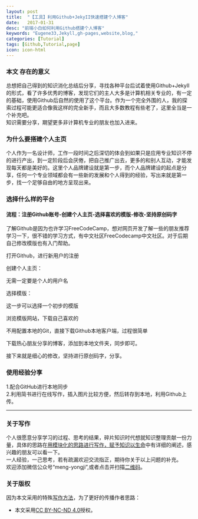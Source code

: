 ```yaml
---
layout: post
title:  "【工具】利用Github+JekyII快速搭建个人博客"
date:   2017-01-31
desc: "前端小白如何利用Github搭建个人博客"
keywords: "Eugene33,Jekyll,gh-pages,website,blog,"
categories: [Tutorial]
tags: [Github,Tutorial,page]
icon: icon-html
---
```

### 本文  存在的意义
总想把自己得到的知识消化总结后分享，寻找各种平台后试着使用Github+JekyII的形式，看了许多优秀的博客，发现它们的主人大多是计算机相关专业的，有一定的基础，使用Github后自然的使用了这个平台。作为一个完全外围的人，我的探索过程可能更适合像我这样的完全新手，而且大多数教程有些老了，这里全当是一个补充吧。  
知识需要分享，期望更多非计算机专业的朋友也加入进来。
### 为什么要搭建个人主页  
个人作为一名设计师，工作一段时间之后深切的体会到如果只是应用专业知识不停的进行产出，到一定阶段后会厌倦，把自己推广出去，更多的和别人互动，才能发现每天都是美好的。这里个人品牌建设就是第一步，而个人品牌建设的起点是分享，任何一个专业领域都会有一些新的发展和个人得到的经验，写出来就是第一步，找一个足够自由的地方呈现出来。
### 选择什么样的平台


#### 流程：注册Github账号-创建个人主页-选择喜欢的模版-修改-坚持原创码字

了解Github是因为也许学习FreeCodeCamp，想对网页开发了解一些的朋友推荐学习一下，很不错的学习方式，有中文社区FreeCodecamp中文社区。对于后期自己修改模版也有入门帮助。

打开Github，进行新用户的注册



创建个人主页：

无需一定要是个人的用户名

选择模版：

这一步可以选择一个初步的模版

浏览模版网站，下载自己喜欢的

不用配置本地的Git，直接下载Github本地客户端，过程很简单

下载热心朋友分享的博客，添加到本地文件夹，同步即可。

接下来就是细心的修改，坚持进行原创码字，分享。
### 使用经验分享
1.配合GitHub进行本地同步  
2.利用简书进行在线写作，插入图片比较方便，然后转存到本地，利用Github上传。
***
### 关于写作
个人很愿意分享学习的过程、思考的结果，碎片知识时代想就知识整理贡献一份力量，具体的思路在[用模块化的思路进行写作，赋予知识以生命]()中有详细的阐述，感兴趣的朋友可以看一下。  
一人经验，一己思考，若有疏漏欢迎交流指正，期待你关于以上问题的补充。  
欢迎添加微信公众号“meng-yongji”,或者点击并扫描[二维码](http://upload-images.jianshu.io/upload_images/1853536-6216bde114999da9.jpg?imageMogr2/auto-orient/strip%7CimageView2/2/w/1240)。
### 关于版权
因为本文采用的特殊[写作方法]()，为了更好的传播作者思路：
- 本文采用[CC BY-NC-ND 4.0](https://creativecommons.org/licenses/by-nc-nd/4.0/deed.zh)授权。